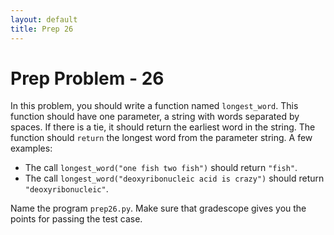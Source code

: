 ```yaml
---
layout: default
title: Prep 26
---
```


# Prep Problem - 26

In this problem, you should write a function named `longest_word`.
This function should have one parameter, a string with words separated by spaces.
If there is a tie, it should return the earliest word in the string.
The function should `return` the longest word from the parameter string.
A few examples:

* The call `longest_word("one fish two fish")` should return `"fish"`.
* The call `longest_word("deoxyribonucleic acid is crazy")` should return `"deoxyribonucleic"`.

Name the program `prep26.py`.
Make sure that gradescope gives you the points for passing the test case.

